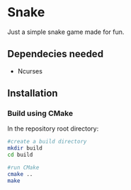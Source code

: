 # Snake
Just a simple snake game made for fun.

## Dependecies needed
- Ncurses
## Installation

### Build using CMake
In the repository root directory:
```sh
#create a build directory
mkdir build
cd build

#run CMake 
cmake ..
make
```



